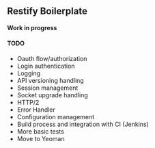 Restify Boilerplate
---

**Work in progress**

#### TODO
- Oauth flow/authorization
- Login authentication
- Logging
- API versioning handling
- Session management
- Socket upgrade handling
- HTTP/2
- Error Handler
- Configuration management
- Build process and integration with CI (Jenkins)
- More basic tests
- Move to Yeoman
